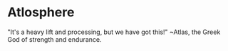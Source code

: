 # Atlosphere
"It's a heavy lift and processing, but we have got this!" ~Atlas, the Greek God of strength and endurance.
